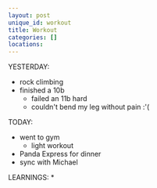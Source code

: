 ```yaml
---
layout: post
unique_id: workout
title: Workout
categories: []
locations: 
---
```


YESTERDAY:
* rock climbing
* finished a 10b
  * failed an 11b hard
  * couldn't bend my leg without pain :'(

TODAY:
* went to gym
  * light workout
* Panda Express for dinner
* sync with Michael

LEARNINGS:
* 
